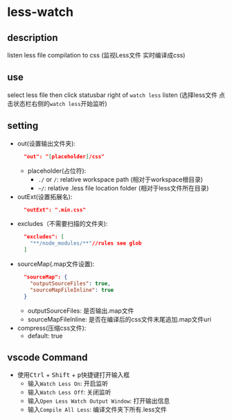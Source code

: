 # less-watch 

## description

listen less file compilation to css
(监视Less文件 实时编译成css)

## use
select less file then click statusbar right of `watch less` listen
(选择less文件
点击状态栏右侧的`watch less`开始监听)
## setting
  - out(设置输出文件夹):
    ```json
      "out": "[placeholder]/css"
    ```
    - placeholder(占位符):
      - `./` or `/`: relative workspace path (相对于workspace根目录)
      - `~/`: relative .less file location folder (相对于less文件所在目录)
  - outExt(设置拓展名):
    ```json
      "outExt": ".min.css"
    ```
  - excludes（不需要扫描的文件夹):
    ```json
      "excludes": [
        "**/node_modules/**"//rules see glob
      ]
    ```
  - sourceMap(.map文件设置):
    ```json
      "sourceMap": {
        "outputSourceFiles": true,
        "sourceMapFileInline": true
      }
    ```
    - outputSourceFiles: 是否输出.map文件
    - sourceMapFileInline: 是否在编译后的css文件末尾追加.map文件uri
  - compress(压缩css文件):
    - default: true

## vscode Command
  - 使用<kbd>Ctrl</kbd> + <kbd>Shift</kbd> + <kbd>p</kbd>快捷键打开输入框
    - 输入`Watch Less On`: 开启监听
    - 输入`Watch Less Off`: 关闭监听
    - 输入`Open Less Watch Output Window`: 打开输出信息
    - 输入`Compile All Less`: 编译文件夹下所有.less文件